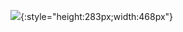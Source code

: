 ![](https://media.discordapp.net/attachments/967653073088561184/1092217263735709816/8D2D5220-F52F-4268-AA5B-ADF5589D4300.png){:style="height:283px;width:468px"}
